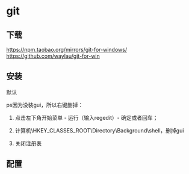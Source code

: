 # git

## 下载

https://npm.taobao.org/mirrors/git-for-windows/
https://github.com/waylau/git-for-win

## 安装

默认

ps因为没装gui，所以右键删掉：

1. 点击左下角开始菜单 - 运行（输入regedit）- 确定或者回车；

2. 计算机\HKEY_CLASSES_ROOT\Directory\Background\shell，删掉gui

3. 关闭注册表

## 配置

